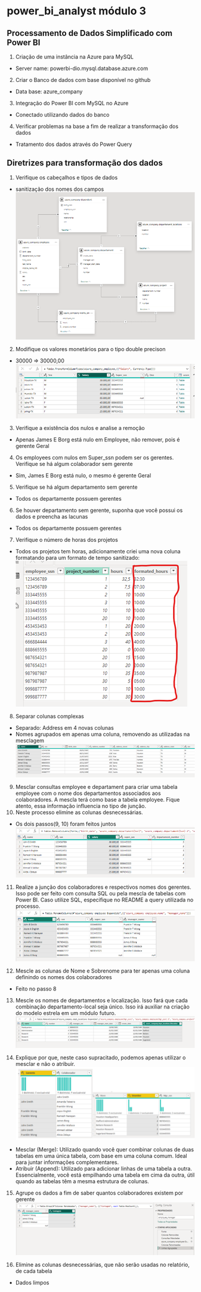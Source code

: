 # power_bi_analyst módulo 3

## Processamento de Dados Simplificado com Power BI

1. Criação de uma instância na Azure para MySQL
- Server name: powerbi-dio.mysql.database.azure.com

2. Criar o Banco de dados com base disponível no github
- Data base: azure_company

3. Integração do Power BI com MySQL no Azure
- Conectado utilizando dados do banco

4. Verificar problemas na base a fim de realizar a transformação dos dados
- Tratamento dos dados através do Power Query

## Diretrizes para transformação dos dados

1. Verifique os cabeçalhos e tipos de dados
- sanitização dos nomes dos campos
    ![base de dados sanitizada](sanitizacao.png)

2. Modifique os valores monetários para o tipo double precison
- 30000 => 30000,00
    ![salários com decimal de duas casas](salary.png)

3. Verifique a existência dos nulos e analise a remoção
- Apenas James E Borg está nulo em Employee, não remover, pois é gerente Geral

4. Os employees com nulos em Super_ssn podem ser os gerentes. Verifique se há algum colaborador sem gerente
- Sim, James E Borg está nulo, o mesmo é gerente Geral

5. Verifique se há algum departamento sem gerente
- Todos os departamente possuem gerentes

6. Se houver departamento sem gerente, suponha que você possui os dados e preencha as lacunas
- Todos os departamente possuem gerentes

7. Verifique o número de horas dos projetos
- Todos os projetos tem horas, adicionamente criei uma nova coluna formatando para um formato de tempo sanitizado:
    ![horas formatadas](formated_hours.png)

8. Separar colunas complexas
- Separado: Address em 4 novas colunas
- Nomes agrupados em apenas uma coluna, removendo as utilizadas na mesclagem
    ![endreço separado em 4 colunas](address.png)


9. Mesclar consultas employee e departament para criar uma tabela employee com o nome dos departamentos associados aos colaboradores. A mescla terá como base a tabela employee. Fique atento, essa informação influencia no tipo de junção.
10. Neste processo elimine as colunas desnecessárias.
- Os dois passos(9, 10) foram feitos juntos
    ![colaborador e departamento](employee_departament.png)


11. Realize a junção dos colaboradores e respectivos nomes dos gerentes. Isso pode ser feito com consulta SQL ou pela mescla de tabelas com Power BI. Caso utilize SQL, especifique no README a query utilizada no processo.
    ![colaborador e gerente](employee_manager.png)

12. Mescle as colunas de Nome e Sobrenome para ter apenas uma coluna definindo os nomes dos colaboradores
- Feito no passo 8

13. Mescle os nomes de departamentos e localização. Isso fará que cada combinação departamento-local seja único. Isso irá auxiliar na criação do modelo estrela em um módulo futuro.
    ![departamento e localização](departament_location.png)

14. Explique por que, neste caso supracitado, podemos apenas utilizar o mesclar e não o atribuir.
![](image_1.png)
- Mesclar (Merge): Utilizado quando você quer combinar colunas de duas tabelas em uma única tabela, com base em uma coluna comum. Ideal para juntar informações complementares.
- Atribuir (Append): Utilizado para adicionar linhas de uma tabela a outra. Essencialmente, você está empilhando uma tabela em cima da outra, útil quando as tabelas têm a mesma estrutura de colunas.

15. Agrupe os dados a fim de saber quantos colaboradores existem por gerente
    ![total de colaboradores por gerente](employees_per_manager.png)


16. Elimine as colunas desnecessárias, que não serão usadas no relatório, de cada tabela
- Dados limpos